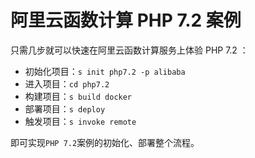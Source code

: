 # 阿里云函数计算 PHP 7.2 案例

只需几步就可以快速在阿里云函数计算服务上体验 PHP 7.2 ：

- 初始化项目：`s init php7.2 -p alibaba`
- 进入项目：`cd php7.2`
- 构建项目：`s build docker`
- 部署项目：`s deploy`
- 触发项目：`s invoke remote`

即可实现`PHP 7.2`案例的初始化、部署整个流程。